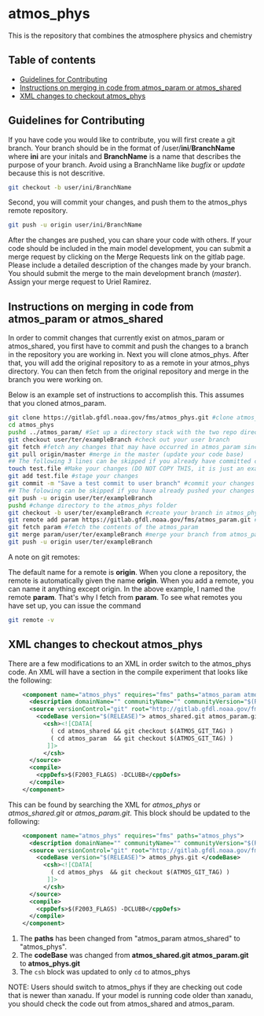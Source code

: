 # atmos_phys
This is the repository that combines the atmosphere physics and chemistry
## Table of contents
* [Guidelines for Contributing](README.md#guidelines-for-contributing)
* [Instructions on merging in code from atmos_param or atmos_shared](README.md#instructions-on-merging-in-code-from-atmos_param-or-atmos_shared)
* [XML changes to checkout atmos_phys](README.md#xml-changes-to-checkout-atmos_phys)
## Guidelines for Contributing
If you have code you would like to contribute, you will first create a git branch.
Your branch should be in the format of /user/**ini**/**BranchName** where **ini** 
are your initals and **BranchName** is a name that describes the purpose of your
branch.  Avoid using a BranchName like *bugfix* or *update* because this is not
descritive.  
```bash
git checkout -b user/ini/BranchName
```
Second, you will commit your changes, and push them to the atmos_phys remote 
repository.  
```bash
git push -u origin user/ini/BranchName
```
After the changes are pushed, you can share your code with others.  If your code 
should be included in the main model development, you can submit a merge request by 
clicking on the Merge Requests link on the gitlab page.  Please include a detailed
description of the changes made by your branch.  You should submit the merge to the 
main development branch (*master*).  Assign your merge request to Uriel Ramirez.

## Instructions on merging in code from atmos_param or atmos_shared
In order to commit changes that currently exist on atmos_param or atmos_shared,
you first have to commit and push the changes to a branch in the repository you are 
working in. Next you will clone atmos_phys.  After that, you will add the original 
repository to as a remote in your atmos_phys directory.  You can then fetch from the
original repository and merge in the branch you were working on.

Below is an example set of instructions to accomplish this.  This assumes that you 
cloned atmos_param.
```bash
git clone https://gitlab.gfdl.noaa.gov/fms/atmos_phys.git #clone atmos_param
cd atmos_phys 
pushd ../atmos_param/ #Set up a directory stack with the two repo directories
git checkout user/ter/exampleBranch #check out your user branch
git fetch #fetch any changes that may have occurred in atmos_param since you branched
git pull origin/master #merge in the master (update your code base)
## The following 3 lines can be skipped if you already have committed changes ##
touch test.file #Make your changes (DO NOT COPY THIS, it is just an example)
git add test.file #stage your changes
git commit -m "Save a test commit to user branch" #commit your changes
## The folowing can be skipped if you have already pushed your changes ##
git push -u origin user/ter/exampleBranch
pushd #change directory to the atmos_phys folder
git checkout -b user/ter/exampleBranch #create your branch in atmos_phys
git remote add param https://gitlab.gfdl.noaa.gov/fms/atmos_param.git #add atmos_param as a remote
git fetch param #fetch the contents of the atmos_param
git merge param/user/ter/exampleBranch #merge your branch from atmos_param into your branch on atmos_phys
git push -u origin user/ter/exampleBranch
```
A note on git remotes: 

The default name for a remote is **origin**.  When you clone a repository, the remote 
is automatically given the name **origin**.  When you add a remote, you can name it 
anything except origin.  In the above example, I named the remote **param**.  That's 
why I fetch from **param**.  To see what remotes you have set up, you can issue the 
command
```bash
git remote -v
```

## XML changes to checkout atmos_phys
There are a few modifications to an XML in order switch to the atmos_phys code. 
An XML will have a section in the compile experiment that looks like the following:
```xml
    <component name="atmos_phys" requires="fms" paths="atmos_param atmos_shared">
      <description domainName="" communityName="" communityVersion="$(RELEASE)" communityGrid=""/>
      <source versionControl="git" root="http://gitlab.gfdl.noaa.gov/fms">
        <codeBase version="$(RELEASE)"> atmos_shared.git atmos_param.git </codeBase>
          <csh><![CDATA[
            ( cd atmos_shared && git checkout $(ATMOS_GIT_TAG) )
            ( cd atmos_param  && git checkout $(ATMOS_GIT_TAG) )
           ]]>
          </csh>
      </source>
      <compile>
        <cppDefs>$(F2003_FLAGS) -DCLUBB</cppDefs>
      </compile>
    </component>
```
This can be found by searching the XML for *atmos_phys* or *atmos_shared.git* or 
*atmos_param.git*. This <component> block should be updated to the following:
```xml
    <component name="atmos_phys" requires="fms" paths="atmos_phys">
      <description domainName="" communityName="" communityVersion="$(RELEASE)" communityGrid=""/>
      <source versionControl="git" root="http://gitlab.gfdl.noaa.gov/fms">
        <codeBase version="$(RELEASE)"> atmos_phys.git </codeBase>
          <csh><![CDATA[
            ( cd atmos_phys  && git checkout $(ATMOS_GIT_TAG) )
           ]]>
          </csh>
      </source>
      <compile>
        <cppDefs>$(F2003_FLAGS) -DCLUBB</cppDefs>
      </compile>
    </component>
```
1. The **paths** has been changed from "atmos_param atmos_shared" to "atmos_phys".
2. The **codeBase** was changed from **atmos_shared.git atmos_param.git** to **atmos_phys.git**
3. The `csh` block was updated to only `cd` to atmos_phys

NOTE: Users should switch to atmos_phys if they are checking out code that is newer 
than xanadu.  If your model is running code older than xanadu, you should check the 
code out from atmos_shared and atmos_param.
